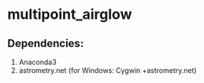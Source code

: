 # multipoint_airglow


## Dependencies:

1. Anaconda3
2. astrometry.net (for Windows: Cygwin +astrometry.net)